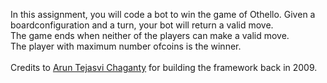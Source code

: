 In this assignment, you will code a bot to win the game of Othello. Given a boardconfiguration and a turn,
your bot will return a valid move. <br>
The game ends when neither of the players can make a valid move. <br>
The player with maximum number ofcoins is the winner.
<br><br>
Credits to [Arun Tejasvi Chaganty](https://arun.chagantys.org/) for building the framework back in 2009.
